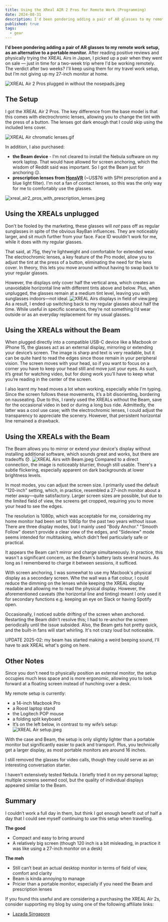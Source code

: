 ```yaml
---
title: Using the XReal AIR 2 Pros for Remote Work (Programming)
date: 2024-08-31
description: I'd been pondering adding a pair of AR glasses to my remote work setup, as an alternative to a portable monitor. Having seen good reviews and physically trying the XREAL Airs in Japan, I picked up a pair recently. Here's how it went...
published: true
tags:
  - gear
---
```


**I'd been pondering adding a pair of AR glasses to my remote work setup, as an alternative to a portable monitor.** After reading positive reviews and physically trying the XREAL Airs in Japan, I picked up a pair when they went on sale — just in time for a two-week trip where I'd be working remotely. The verdict after two weeks? I'll keep using them for my travel work setup, but I’m not giving up my 27-inch monitor at home.

![XREAL Air 2 Pros plugged in without the nosepads.jpeg](./XREAL_Air_2_Pros_plugged_in_without_the_nosepads.jpeg)

## The Setup

I got the XREAL Air 2 Pros. The key difference from the base model is that this comes with electrochromic lenses, allowing you to change the tint with the press of a button. The lenses got dark enough that I could skip using the included lens cover.

![XREAL Air chromatic lenses.gif](./XREAL_Air_chromatic_lenses.gif)

In addition, I also purchased:

- **the Beam device** - I’m not cleared to install the Nebula software on my work laptop. That would have allowed for screen anchoring, which the wisdom of Reddit said was important. So I got the Beam just for anchoring 😑.
- **prescription lenses from [HonsVR](https://honsvr.com/product/oculus-quest-2-prescription-lens-adapter/?gad_source=1&gclid=Cj0KCQjw28W2BhC7ARIsAPerrcLYM1RZBwfY9rxZkdQlTJuISora-S-vfdDIpMx0emgGkGgoRquoPhMaAhSvEALw_wcB)** (~US$76 with SPH prescription and a blue light filter). I'm not a fan of contact lenses, so this was the only way for me to comfortably use the glasses.

![xreal_air2_pros_with_prescription_lenses.jpeg](./xreal_air2_pros_with_prescription_lenses.jpeg)

## Using the XREALs unplugged

Don't be fooled by the marketing, these glasses will _not_ pass off as regular sunglasses in spite of the obvious RayBan influences. They are noticeably larger, and sit much further from your face. Face ID wouldn't work for me, while it does with my regular glasses.

That said, at 75g, they’re lightweight and comfortable for extended wear. The electrochromic lenses, a key feature of the Pro model, allow you to adjust the tint at the press of a button, eliminating the need for the lens cover. In theory, this lets you move around without having to swap back to your regular glasses.

However, the displays only cover half the vertical area, which creates an unavoidable horizontal line with different tints above and below. Plus, when unplugged, the glasses remain at a medium tint level, leaving you with sunglasses indoors—not ideal.
![XREAL Airs displays in field of view.jpeg](./XREAL_Airs_displays_in_field_of_view.jpeg)
As a result, I ended up switching back to my regular glasses about half the time. While useful in specific scenarios, they’re not something I’d wear outside or as an everyday replacement for my usual glasses.

## Using the XREALs without the Beam

When plugged directly into a compatible USB-C device like a Macbook or iPhone 15, the glasses act as an external display, mirroring or extending your device’s screen. The image is sharp and text is very readable, but it can be quite hard to read the edges since those remain in your peripheral vision. The screen moves with your head, so if you want to focus on a corner you have to keep your head still and move just your eyes. As such, it’s great for watching video, but for doing work you’ll have to keep what you’re reading in the center of the screen.

I also learnt my head moves a lot when working, especially while I'm typing. Since the screen follows these movements, it’s a bit disorienting, bordering on nauseating. Due to this, I rarely used the XREALs without the Beam, save for the occasional video in bed or during a long bus ride. Admittedly, the latter was a cool use case; with the electrochromic lenses, I could adjust the transparency to appreciate the scenery. However, that persistent horizontal line remained a drawback.

## Using the XREALs with the Beam

The Beam allows you to mirror or extend your device's display without installing additional software, which sounds great and works, but there are tradeoffs 😞. ![XREAL Airs with Beam.jpeg](./XREAL_Airs_with_Beam.jpeg)
Compared to a direct connection, the image is noticeably blurrier, though still usable. There's a subtle flickering, especially apparent on dark backgrounds at lower brightness levels.

In most modes, you can adjust the screen size. I primarily used the default "120-inch" setting, which, in practice, resembled a 27-inch monitor about a meter away—quite satisfactory. Larger screen sizes are possible, but due to the limited field of view, the screens get cropped, requiring you to move your head to see the edges.

The resolution is 1080p, which was acceptable for me, considering my home monitor had been set to 1080p for the past two years without issue. There are three display modes, but I mainly used "Body Anchor." "Smooth Follow" doesn't provide a clear view of the edges, and "Sideview" mode seems intended for multitasking, which didn't feel particularly safe or practical.

It appears the Beam can't mirror and charge simultaneously. In practice, this wasn't a significant concern, as the Beam's battery lasts several hours. As long as I remembered to charge it between sessions, it sufficed.

With screen anchoring, I was somewhat to use my Macbook's physical display as a secondary screen. Whe the wall was a flat colour, I could reduce the dimming on the lenses while keeping the XREAL display readable and allowing me to read the physical display. However, the aforementioned caveats (the horizontal line and tinting) meant I only used it for secondary functions e.g. keeping an eye on Slack or having Spotify open.

Occasionally, I noticed subtle drifting of the screen when anchored. Restarting the Beam didn't resolve this; I had to re-anchor the screen periodically until the issue subsided. Also, the Beam gets hot pretty quick, and the built-in fans will start whirling. It's not crazy loud but noticeable.

UPDATE 2025-02: my beam has started making a weird beeping sound, I'll have to ask XREAL what's going on here.

## Other Notes

Since you don't need to physically position an external monitor, the setup occupies much less space and is more ergonomic, allowing you to look forward at a floating screen instead of hunching over a desk.

My remote setup is currently:

- a 14-inch Macbook Pro
- a Roost laptop stand
- the Logitech POP mouse
- a folding split keyboard
- It’s on the left below, in contrast to my wife’s setup: ![XREAL Air setup.jpeg](./XREAL_Air_setup.jpeg)

With the case and Beam, the setup is only slightly lighter than a portable monitor but significantly easier to pack and transport. Plus, you technically get a larger display, as most portable monitors are around 16 inches.

I still removed the glasses for video calls, though they could serve as an interesting conversation starter.

I haven't extensively tested Nebula. I briefly tried it on my personal laptop; multiple screens seemed cool, but the quality of individual displays appeared similar to the Beam.

## Summary

I couldn’t work a full day in them, but think I got enough benefit out of half a day that I could see myself continuing to use this setup when travelling.

**The good**

- Compact and easy to bring around
- A relatively big screen (though 120 inch is a bit misleading, in practice it was like using a 27-inch monitor on a desk)

**The meh**

- Still can’t beat an actual desktop monitor in terms of field of view, comfort and clarity
- Beam is kinda annoying to manage
- Pricier than a portable monitor, especially if you need the Beam and prescription lenses

If you found this useful and are considering a purchasing the XREAL Air 2s, consider supporting my blog by using one of the following affiliate links:

- [Lazada Singapore](https://s.lazada.sg/s.1WjQN?cc)
